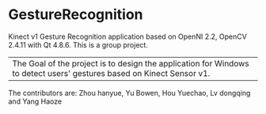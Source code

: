 # GestureRecognition
Kinect v1 Gesture Recognition application based on OpenNI 2.2, OpenCV 2.4.11 with Qt 4.8.6. This is a group project. 

<table>
    <tr>
        <td>The Goal of the project is to design the application for Windows to detect users' gestures based on Kinect Sensor v1. </td>
    </tr>
</table>


The contributors are: Zhou hanyue, Yu Bowen, Hou Yuechao, Lv dongqing and  Yang Haoze

